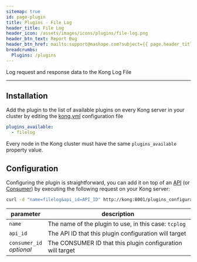 ```yaml
---
sitemap: true
id: page-plugin
title: Plugins - File Log
header_title: File Log
header_icon: /assets/images/icons/plugins/file-log.png
header_btn_text: Report Bug
header_btn_href: mailto:support@mashape.com?subject={{ page.header_title }} Plugin Bug
breadcrumbs:
  Plugins: /plugins
---
```


Log request and response data to the Kong Log File

---

## Installation

<!---
Make sure every Kong server in your cluster has the required dependency by executing:

```bash
$ kong install filelog
```
-->

Add the plugin to the list of available plugins on every Kong server in your cluster by editing the [kong.yml](/docs/{{site.data.kong_latest.version}}/getting-started/configuration) configuration file

```yaml
plugins_available:
  - filelog
```

Every node in the Kong cluster must have the same `plugins_available` property value.

## Configuration

Configuring the plugin is straightforward, you can add it on top of an [API](/docs/{{site.data.kong_latest.version}}/api/#api-object) (or [Consumer](/docs/{{site.data.kong_latest.version}}/api/#consumer-object)) by executing the following request on your Kong server:

```bash
curl -d "name=filelog&api_id=API_ID" http://kong:8001/plugins_configurations/
```

parameter                     | description
 ---                          | ---
`name`                        | The name of the plugin to use, in this case: `tcplog`
`api_id`                      | The API ID that this plugin configuration will target
`consumer_id`<br>*optional*   | The CONSUMER ID that this plugin configuration will target

